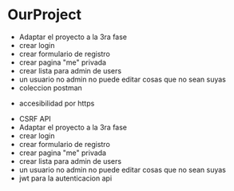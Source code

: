 # OurProject
* Adaptar el proyecto a la 3ra fase
* crear login
* crear formulario de registro
* crear pagina "me" privada
* crear lista para admin de users
* un usuario no admin no puede editar cosas que no sean suyas
* coleccion postman 
- accesibilidad por https
* CSRF
API
* Adaptar el proyecto a la 3ra fase
* crear login
* crear formulario de registro
* crear pagina "me" privada
* crear lista para admin de users
* un usuario no admin no puede editar cosas que no sean suyas
* jwt para la autenticacion api